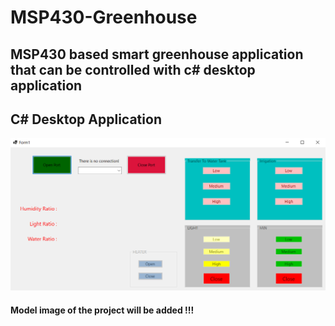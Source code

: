# MSP430-Greenhouse

## MSP430 based smart greenhouse application that can be controlled with c# desktop application

## C# Desktop Application
![Picture](https://github.com/Ahmetozbaysar/MSP430-Greenhouse/blob/master/Picture_C%23.png)

#### Model image of the project will be added !!!
